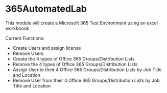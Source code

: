 # 365AutomatedLab

This module will create a Microsoft 365 Test Environment using an excel workboook

Current Functions:

* Create Users and assign license
* Remove Users
* Create the 4 types of Office 365 Groups/Distribution Lists
* Remove the 4 types of Office 365 Groups/Distribution Lists
* Assign User to their 4 Office 365 Groups/Distribution Lists by Job Title and Location
* Remove User from their 4 Office 365 Groups/Distribution Lists by Job Title and Location
